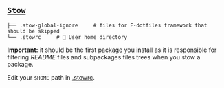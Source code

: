 ## [`Stow`](https://www.gnu.org/software/stow/)


<!--- Tree block autogenerated by /docgen.py -->
    ├── .stow-global-ignore 	# files for F-dotfiles framework that should be skipped
    └── .stowrc 	# 🔏 User home directory

**Important:** it should be the first package you install as it is responsible for filtering *README* files and subpackages files trees when you stow a package.

Edit your `$HOME` path in [.stowrc](https://github.com/Kraymer/F-dotfiles/blob/master/stow/.stowrc).
